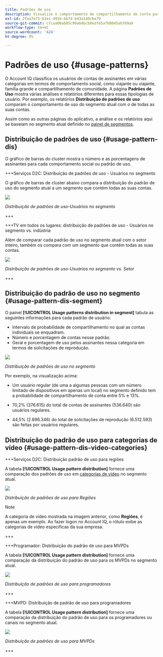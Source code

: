 ```yaml
---
title: Padrões de uso
description: Visualize o comportamento de compartilhamento de conta para diferentes tipologias de usuário.
exl-id: 2faa7e75-b3a1-491b-bb7d-bd3a149cbe79
source-git-commit: cfcaa00ab05c99a64bcb0edfe5af60845a6769a9
workflow-type: tm+mt
source-wordcount: '424'
ht-degree: 0%

---
```


# Padrões de uso {#usage-patterns}

O Account IQ classifica os usuários de contas de assinantes em várias categorias em termos de comportamento social, como viajante ou viajante, família grande e compartilhamento de comunidade. A página **Padrões de Uso** mostra várias análises e relatórios diferentes para essas tipologias de usuário. Por exemplo, os relatórios **Distribuição de padrões de uso** comparam o comportamento de uso do segmento atual com o de todas as suas contas.

Assim como as outras páginas do aplicativo, a análise e os relatórios aqui se baseiam no segmento atual definido no [painel de segmentos](/help/accountiq/segments-timeinterval.md).

## Distribuição de padrões de uso {#usage-pattern-dis}

O gráfico de barras do cluster mostra o número e as porcentagens de assinantes para cada comportamento social ou padrão de uso.

+++Serviços D2C: Distribuição de padrões de uso - Usuários no segmento

O gráfico de barras de cluster abaixo compara a distribuição do padrão de uso do segmento atual a um segmento que contém todas as suas contas.

![](assets/d2c-segment-users-industry.png)

*Distribuição de padrões de uso-Usuários no segmento*

+++

+++TV em todos os lugares: distribuição de padrões de uso - Usuários no segmento vs. indústria

Além de comparar cada padrão de uso no segmento atual com o setor inteiro, também os compara com um segmento que contém todas as suas contas.

![](assets/segment-users-industry.png)

*Distribuição de padrões de uso-Usuários no segmento vs. Setor*

+++

## Distribuição do padrão de uso no segmento {#usage-pattern-dis-segment}

O painel **[!UICONTROL Usage patterns distribution in segment]** tabula as seguintes informações para cada padrão de usuário:

* Intervalo de probabilidade de compartilhamento no qual as contas individuais se enquadram.
* Número e porcentagem de contas nesse padrão.
* Geral e porcentagem de uso pelos assinantes nessa categoria em termos de solicitações de reprodução.

![](assets/usage-pattern-segmentwise.png)

*Distribuição de padrões de uso no segmento*

Por exemplo, na visualização acima:

* Um usuário regular (de uma a algumas pessoas com um número limitado de dispositivos em apenas um local) no segmento definido tem a probabilidade de compartilhamento de conta entre 5% e 13%.

* 70,2% (376.615) do total de contas de assinantes (536.640) são usuários regulares.

* 44,5% (2.896.346) do total de solicitações de reprodução (6.512.593) são feitas por usuários regulares.

## Distribuição do padrão de uso para categorias de vídeo {#usage-pattern-dis-video-categories}

+++Serviços D2C: Distribuição padrão de uso para regiões

A tabela **[!UICONTROL Usage pattern distribution]** fornece uma comparação dos padrões de uso em [categorias de vídeo](product-concepts.md##video-category-def) no segmento atual.

![](assets/d2c-usage-patterns-regions.png)

*Distribuição de padrões de uso para Regiões*

>[!NOTE]
>
>A categoria de vídeo mostrada na imagem anterior, como **Regiões**, é apenas um exemplo. Ao fazer logon no Account IQ, o rótulo exibe as categorias de vídeo específicas da sua empresa.

+++

+++Programador: Distribuição do padrão de uso para MVPDs

A tabela **[!UICONTROL Usage pattern distribution]** fornece uma comparação da distribuição do padrão de uso para os MVPDs no segmento atual.

![](assets/usage-patterns-mvpdwise.png)

*Distribuição de padrões de uso para programadores*

+++

+++MVPD: Distribuição de padrão de uso para programadores

A tabela **[!UICONTROL Usage pattern distribution]** fornece uma comparação da distribuição do padrão de uso para os programadores ou canais no segmento atual.

![](assets/usage-patterns-programmerwise.png)

*Distribuição de padrões de uso para MVPDs*

+++
